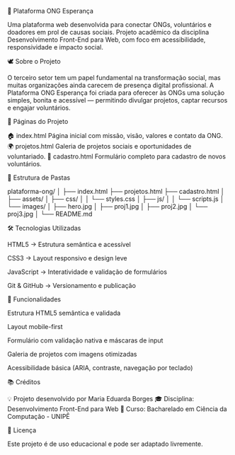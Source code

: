 🌸 Plataforma ONG Esperança

Uma plataforma web desenvolvida para conectar ONGs, voluntários e doadores em prol de causas sociais.
Projeto acadêmico da disciplina Desenvolvimento Front-End para Web, com foco em acessibilidade, responsividade e impacto social.

🕊️ Sobre o Projeto

O terceiro setor tem um papel fundamental na transformação social, mas muitas organizações ainda carecem de presença digital profissional.
A Plataforma ONG Esperança foi criada para oferecer às ONGs uma solução simples, bonita e acessível — permitindo divulgar projetos, captar recursos e engajar voluntários.

🌼 Páginas do Projeto

🏠 index.html	Página inicial com missão, visão, valores e contato da ONG.
🌍 projetos.html	Galeria de projetos sociais e oportunidades de voluntariado.
💌 cadastro.html	Formulário completo para cadastro de novos voluntários.

🧩 Estrutura de Pastas

plataforma-ong/
│
├── index.html
├── projetos.html
├── cadastro.html
│
├── assets/
│   ├── css/
│   │   └── styles.css
│   ├── js/
│   │   └── scripts.js
│   └── images/
│       ├── hero.jpg
│       ├── proj1.jpg
│       ├── proj2.jpg
│       └── proj3.jpg
│
└── README.md

🛠️ Tecnologias Utilizadas

HTML5 → Estrutura semântica e acessível

CSS3 → Layout responsivo e design leve

JavaScript → Interatividade e validação de formulários

Git & GitHub → Versionamento e publicação

🌈 Funcionalidades

Estrutura HTML5 semântica e validada

Layout mobile-first

Formulário com validação nativa e máscaras de input

Galeria de projetos com imagens otimizadas

Acessibilidade básica (ARIA, contraste, navegação por teclado)

📚 Créditos

💡 Projeto desenvolvido por Maria Eduarda Borges
🎓 Disciplina: Desenvolvimento Front-End para Web
🏫 Curso: Bacharelado em Ciência da Computação - UNIPÊ

🌻 Licença

Este projeto é de uso educacional e pode ser adaptado livremente.
